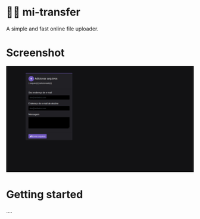 # 📁📧 mi-transfer
A simple and fast online file uploader.

# Screenshot
![Screenshot](https://github.com/wribeiiro/mi-transfer/blob/master/Mitransfer.png)

# Getting started
....
